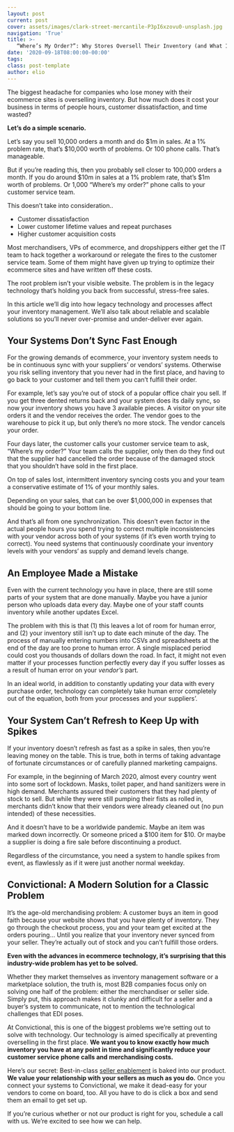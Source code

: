 ```yaml
---
layout: post
current: post
cover: assets/images/clark-street-mercantile-P3pI6xzovu0-unsplash.jpg
navigation: 'True'
title: >-
   “Where’s My Order?”: Why Stores Oversell Their Inventory (and What It Costs You)
date: '2020-09-18T08:00:00-00:00'
tags: 
class: post-template
author: elio
---
```

The biggest headache for companies who lose money with their ecommerce sites is overselling inventory. But how much does it cost your business in terms of people hours, customer dissatisfaction, and time wasted?

**Let’s do a simple scenario.**

Let’s say you sell 10,000 orders a month and do $1m in sales. At a 1% problem rate, that’s $10,000 worth of problems. Or 100 phone calls. That’s manageable.

But if you’re reading this, then you probably sell closer to 100,000 orders a month. If you do around $10m in sales at a 1% problem rate, that’s $1m worth of problems. Or 1,000 “Where’s my order?” phone calls to your customer service team.

This doesn’t take into consideration..

*   Customer dissatisfaction
*   Lower customer lifetime values and repeat purchases
*   Higher customer acquisition costs

Most merchandisers, VPs of ecommerce, and dropshippers either get the IT team to hack together a workaround or relegate the fires to the customer service team. Some of them might have given up trying to optimize their ecommerce sites and have written off these costs.

The root problem isn’t your visible website. The problem is in the legacy technology that’s holding you back from successful, stress-free sales.

In this article we’ll dig into how legacy technology and processes affect your inventory management. We’ll also talk about reliable and scalable solutions so you’ll never over-promise and under-deliver ever again. 


## Your Systems Don’t Sync Fast Enough

For the growing demands of ecommerce, your inventory system needs to be in continuous sync with your suppliers’ or vendors’ systems. Otherwise you risk selling inventory that you never had in the first place, and having to go back to your customer and tell them you can’t fulfill their order.

For example, let’s say you’re out of stock of a popular office chair you sell. If you get three dented returns back and your system does its daily sync, so now your inventory shows you have 3 available pieces. A visitor on your site orders it and the vendor receives the order. The vendor goes to the warehouse to pick it up, but only there’s no more stock. The vendor cancels your order. 

Four days later, the customer calls your customer service team to ask, “Where’s my order?” Your team calls the supplier, only then do they find out that the supplier had cancelled the order because of the damaged stock that you shouldn’t have sold in the first place.

On top of sales lost, intermittent inventory syncing costs you and your team a conservative estimate of 1% of your monthly sales. 

Depending on your sales, that can be over $1,000,000 in expenses that should be going to your bottom line.

And that’s all from one synchronization. This doesn’t even factor in the actual people hours you spend trying to correct multiple inconsistencies with your vendor across both of your systems (if it’s even worth trying to correct). You need systems that continuously coordinate your inventory levels with your vendors’ as supply and demand levels change.


## An Employee Made a Mistake

Even with the current technology you have in place, there are still some parts of your system that are done manually. Maybe you have a junior person who uploads data every day. Maybe one of your staff counts inventory while another updates Excel. 

The problem with this is that (1) this leaves a lot of room for human error, and (2) your inventory still isn’t up to date each minute of the day. The process of manually entering numbers into CSVs and spreadsheets at the end of the day are too prone to human error. A single misplaced period could cost you thousands of dollars down the road. In fact, it might not even matter if your processes function perfectly every day if you suffer losses as a result of human error on your _vendor’s_ part. 

In an ideal world, in addition to constantly updating your data with every purchase order, technology can completely take human error completely out of the equation, both from your processes and your suppliers’. 


## Your System Can’t Refresh to Keep Up with Spikes

If your inventory doesn’t refresh as fast as a spike in sales, then you’re leaving money on the table. This is true, both in terms of taking advantage of fortunate circumstances or of carefully planned marketing campaigns.

For example, in the beginning of March 2020, almost every country went into some sort of lockdown. Masks, toilet paper, and hand sanitizers were in high demand. Merchants assured their customers that they had plenty of stock to sell. But while they were still pumping their fists as rolled in, merchants didn’t know that their vendors were already cleaned out (no pun intended) of these necessities.

And it doesn’t have to be a worldwide pandemic. Maybe an item was marked down incorrectly. Or someone priced a $100 item for $10. Or maybe a supplier is doing a fire sale before discontinuing a product. 

Regardless of the circumstance, you need a system to handle spikes from event, as flawlessly as if it were just another normal weekday.


## Convictional: A Modern Solution for a Classic Problem

It’s the age-old merchandising problem: A customer buys an item in good faith because your website shows that you have plenty of inventory. They go through the checkout process, you and your team get excited at the orders pouring… Until you realize that your inventory never synced from your seller. They’re actually out of stock and you can’t fulfill those orders.

**Even with the advances in ecommerce technology, it’s surprising that this industry-wide problem has yet to be solved.**

Whether they market themselves as inventory management software or a marketplace solution, the truth is, most B2B companies focus only on solving one half of the problem: either the merchandiser or seller side. Simply put, this approach makes it clunky and difficult for a seller and a buyer’s system to communicate, not to mention the technological challenges that EDI poses.

At Convictional, this is one of the biggest problems we’re setting out to solve with technology. Our technology is aimed specifically at preventing overselling in the first place. **We want you to know exactly how much inventory you have at any point in time and significantly reduce your customer service phone calls and merchandising costs.**

Here’s our secret: Best-in-class [seller enablement](https://blog.convictional.com/what-is-seller-enablement-convictional) is baked into our product. **We value your relationship with your sellers as much as you do.** Once you connect your systems to Convictional, we make it dead-easy for your vendors to come on board, too. All you have to do is click a box and send them an email to get set up. 

If you’re curious whether or not our product is right for you, schedule a call with us. We’re excited to see how we can help.
